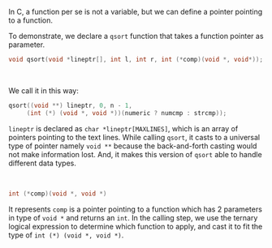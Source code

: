 In C, a function per se is not a variable, but we can define a pointer pointing to a function.

To demonstrate, we declare a `qsort` function that takes a function pointer as parameter.

```c
void qsort(void *lineptr[], int l, int r, int (*comp)(void *, void*));
```

<br>

We call it in this way:

```c
qsort((void **) lineptr, 0, n - 1, 
     (int (*) (void *, void *))(numeric ? numcmp : strcmp));
```

`lineptr` is declared as `char *lineptr[MAXLINES]`, which is an array of pointers pointing to the text lines. While calling `qsort`, it casts to a universal type of pointer namely `void **` because the back-and-forth casting would not make information lost. And, it makes this version of `qsort` able to handle different data types.

<br>

```c
int (*comp)(void *, void *)
```

It represents `comp` is a pointer pointing to a function which has 2 parameters in type of `void *` and returns an `int`. In the calling step, we use the ternary logical expression to determine which function to apply, and cast it to fit the type of `int (*) (void *, void *)`.